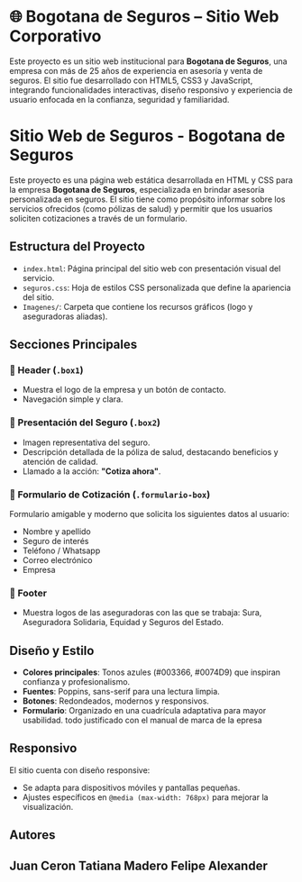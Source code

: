 # 🌐 Bogotana de Seguros – Sitio Web Corporativo

Este proyecto es un sitio web institucional para **Bogotana de Seguros**, una empresa con más de 25 años de experiencia en asesoría y venta de seguros. El sitio fue desarrollado con HTML5, CSS3 y JavaScript, integrando funcionalidades interactivas, diseño responsivo y experiencia de usuario enfocada en la confianza, seguridad y familiaridad.
# Sitio Web de Seguros - Bogotana de Seguros

Este proyecto es una página web estática desarrollada en HTML y CSS para la empresa **Bogotana de Seguros**, especializada en brindar asesoría personalizada en seguros. El sitio tiene como propósito informar sobre los servicios ofrecidos (como pólizas de salud) y permitir que los usuarios soliciten cotizaciones a través de un formulario.

## Estructura del Proyecto

- `index.html`: Página principal del sitio web con presentación visual del servicio.
- `seguros.css`: Hoja de estilos CSS personalizada que define la apariencia del sitio.
- `Imagenes/`: Carpeta que contiene los recursos gráficos (logo y aseguradoras aliadas).

## Secciones Principales

### 🔹 Header (`.box1`)
- Muestra el logo de la empresa y un botón de contacto.
- Navegación simple y clara.

### 🔹 Presentación del Seguro (`.box2`)
- Imagen representativa del seguro.
- Descripción detallada de la póliza de salud, destacando beneficios y atención de calidad.
- Llamado a la acción: **"Cotiza ahora"**.

### 🔹 Formulario de Cotización (`.formulario-box`)
Formulario amigable y moderno que solicita los siguientes datos al usuario:
- Nombre y apellido
- Seguro de interés
- Teléfono / Whatsapp
- Correo electrónico
- Empresa

### 🔹 Footer
- Muestra logos de las aseguradoras con las que se trabaja: Sura, Aseguradora Solidaria, Equidad y Seguros del Estado.

## Diseño y Estilo

- **Colores principales**: Tonos azules (#003366, #0074D9) que inspiran confianza y profesionalismo.
- **Fuentes**: Poppins, sans-serif para una lectura limpia.
- **Botones**: Redondeados, modernos y responsivos.
- **Formulario**: Organizado en una cuadrícula adaptativa para mayor usabilidad.
todo justificado con el manual de marca de la epresa 

## Responsivo

El sitio cuenta con diseño responsive:
- Se adapta para dispositivos móviles y pantallas pequeñas.
- Ajustes específicos en `@media (max-width: 768px)` para mejorar la visualización.

## Autores

Juan Ceron
Tatiana Madero
Felipe Alexander
---
